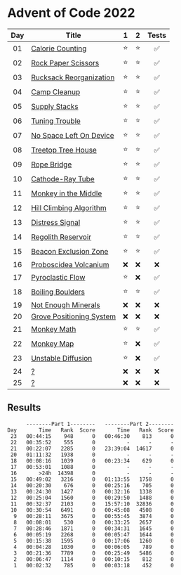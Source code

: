 # Advent of Code 2022

| Day | Title                                                            |   1    |   2    |       Tests        |
| :-: | ---------------------------------------------------------------- | :----: | :----: | :----------------: |
| 01  | [Calorie Counting](https://adventofcode.com/2022/day/1)          | :star: | :star: | :white_check_mark: |
| 02  | [Rock Paper Scissors](https://adventofcode.com/2022/day/2)       | :star: | :star: | :white_check_mark: |
| 03  | [Rucksack Reorganization](https://adventofcode.com/2022/day/3)   | :star: | :star: | :white_check_mark: |
| 04  | [Camp Cleanup](https://adventofcode.com/2022/day/4)              | :star: | :star: | :white_check_mark: |
| 05  | [Supply Stacks](https://adventofcode.com/2022/day/5)             | :star: | :star: | :white_check_mark: |
| 06  | [Tuning Trouble](https://adventofcode.com/2022/day/6)            | :star: | :star: | :white_check_mark: |
| 07  | [No Space Left On Device](https://adventofcode.com/2022/day/7)   | :star: | :star: | :white_check_mark: |
| 08  | [Treetop Tree House](https://adventofcode.com/2022/day/8)        | :star: | :star: | :white_check_mark: |
| 09  | [Rope Bridge](https://adventofcode.com/2022/day/9)               | :star: | :star: | :white_check_mark: |
| 10  | [Cathode-Ray Tube](https://adventofcode.com/2022/day/10)         | :star: | :star: | :white_check_mark: |
| 11  | [Monkey in the Middle](https://adventofcode.com/2022/day/11)     | :star: | :star: | :white_check_mark: |
| 12  | [Hill Climbing Algorithm](https://adventofcode.com/2022/day/12)  | :star: | :star: | :white_check_mark: |
| 13  | [Distress Signal](https://adventofcode.com/2022/day/13)          | :star: | :star: | :white_check_mark: |
| 14  | [Regolith Reservoir](https://adventofcode.com/2022/day/14)       | :star: | :star: | :white_check_mark: |
| 15  | [Beacon Exclusion Zone](https://adventofcode.com/2022/day/15)    | :star: | :star: | :white_check_mark: |
| 16  | [Proboscidea Volcanium](https://adventofcode.com/2022/day/16)    |  :x:   |  :x:   |        :x:         |
| 17  | [Pyroclastic Flow](https://adventofcode.com/2022/day/17)         | :star: |  :x:   | :white_check_mark: |
| 18  | [Boiling Boulders](https://adventofcode.com/2022/day/18)         | :star: | :star: | :white_check_mark: |
| 19  | [Not Enough Minerals](https://adventofcode.com/2022/day/19)      |  :x:   |  :x:   |        :x:         |
| 20  | [Grove Positioning System](https://adventofcode.com/2022/day/20) |  :x:   |  :x:   |        :x:         |
| 21  | [Monkey Math](https://adventofcode.com/2022/day/21)              | :star: | :star: | :white_check_mark: |
| 22  | [Monkey Map](https://adventofcode.com/2022/day/22)               | :star: |  :x:   | :white_check_mark: |
| 23  | [Unstable Diffusion](https://adventofcode.com/2022/day/23)       | :star: |  :x:   | :white_check_mark: |
| 24  | [?](https://adventofcode.com/2022/day/24)                        |  :x:   |  :x:   |        :x:         |
| 25  | [?](https://adventofcode.com/2022/day/25)                        |  :x:   |  :x:   |        :x:         |

## Results

```text
      --------Part 1--------   --------Part 2--------
Day       Time   Rank  Score       Time   Rank  Score
 23   00:44:15    948      0   00:46:30    813      0
 22   00:35:52    555      0          -      -      -
 21   00:22:07   2285      0   23:39:04  14617      0
 20   01:11:32   1938      0          -      -      -
 18   00:08:16   1039      0   00:23:34    629      0
 17   00:53:01   1088      0          -      -      -
 16       >24h  14398      0          -      -      -
 15   00:49:02   3216      0   01:13:55   1758      0
 14   00:20:30    676      0   00:25:16    705      0
 13   00:24:30   1427      0   00:32:16   1338      0
 12   00:25:04   1560      0   00:29:50   1488      0
 11   00:32:37   2103      0   15:57:10  32836      0
 10   00:30:54   6491      0   00:45:08   4508      0
  9   00:28:11   3675      0   00:55:45   3874      0
  8   00:08:01    530      0   00:33:25   2657      0
  7   00:28:46   1871      0   00:34:31   1645      0
  6   00:05:19   2268      0   00:05:47   1644      0
  5   00:15:38   1595      0   00:17:06   1260      0
  4   00:04:28   1030      0   00:06:05    789      0
  3   00:21:36   7789      0   00:25:49   5486      0
  2   00:06:47   1114      0   00:10:15    812      0
  1   00:02:32    785      0   00:03:18    452      0
```
